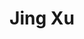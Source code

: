 ---
authors:
- Jing Xu
bio: Psychology BSc student at Sussex aiming at developing a career in research
role: Junior Research Assistant<sub><sup><br>University of Sussex</sup></sub>
interests:
- Clinical psychology (Post-traumatic stress disorder)
- Developmental psychology (Parenting styles)
- Psychology of stereotype
education:
  courses:
  - course: BSc, Psychology
    institution: University of Sussex
    year: 2021 - present
social:
- icon: envelope
  icon_pack: fas
  link: jx205@sussex.ac.uk
- icon: twitter
  icon_pack: fab
  link: https://twitter.com/jingurso
- icon: github
  icon_pack: fab
  link: https://github.com/JingxiongXu
superuser: false
title: Jing Xu
user_groups:
- Final Year Students
---